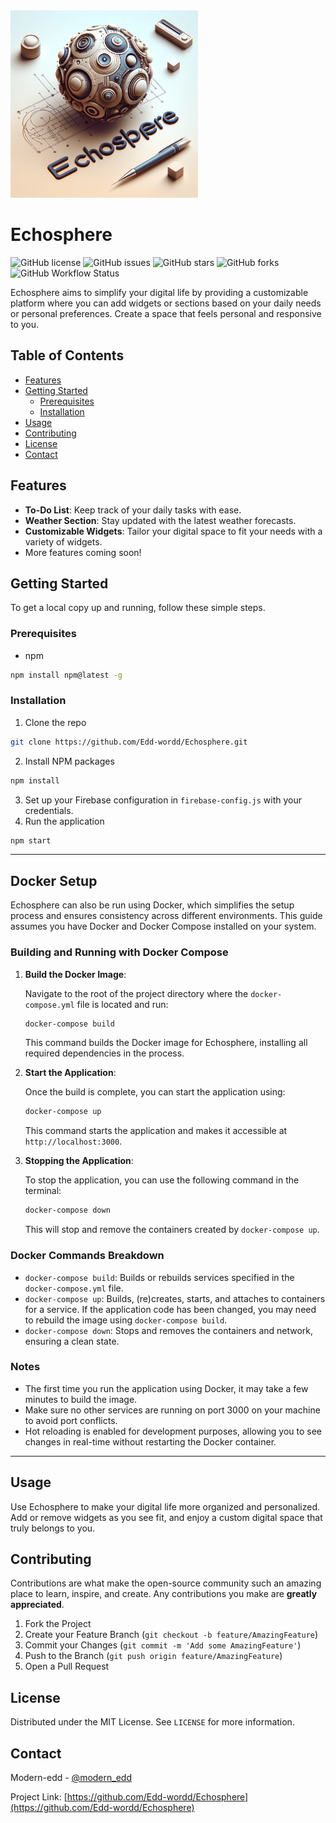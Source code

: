 
<img src="public/assets/echoSphereLogo.webp" width="300" height="300">


# Echosphere

![GitHub license](https://img.shields.io/badge/license-MIT-blue.svg)
![GitHub issues](https://img.shields.io/github/issues/Edd-wordd/Echosphere)
![GitHub stars](https://img.shields.io/github/stars/Edd-wordd/Echosphere?style=social)
![GitHub forks](https://img.shields.io/github/forks/Edd-wordd/Echosphere?style=social)
![GitHub Workflow Status](https://img.shields.io/github/workflow/status/Edd-wordd/Echosphere/CI_NAME)

Echosphere aims to simplify your digital life by providing a customizable platform where you can add widgets or sections based on your daily needs or personal preferences. Create a space that feels personal and responsive to you.

## Table of Contents

- [Features](#features)
- [Getting Started](#getting-started)
    - [Prerequisites](#prerequisites)
    - [Installation](#installation)
- [Usage](#usage)
- [Contributing](#contributing)
- [License](#license)
- [Contact](#contact)

## Features

- **To-Do List**: Keep track of your daily tasks with ease.
- **Weather Section**: Stay updated with the latest weather forecasts.
- **Customizable Widgets**: Tailor your digital space to fit your needs with a variety of widgets.
- More features coming soon!

## Getting Started

To get a local copy up and running, follow these simple steps.

### Prerequisites

- npm
```sh
npm install npm@latest -g
```

### Installation

1. Clone the repo
```sh
git clone https://github.com/Edd-wordd/Echosphere.git
```
2. Install NPM packages
```sh
npm install
```
3. Set up your Firebase configuration in `firebase-config.js` with your credentials.
4. Run the application
```sh
npm start
```
---

## Docker Setup

Echosphere can also be run using Docker, which simplifies the setup process and ensures consistency across different environments. This guide assumes you have Docker and Docker Compose installed on your system.

### Building and Running with Docker Compose

1. **Build the Docker Image**:

   Navigate to the root of the project directory where the `docker-compose.yml` file is located and run:

   ```sh
   docker-compose build
   ```

   This command builds the Docker image for Echosphere, installing all required dependencies in the process.

2. **Start the Application**:

   Once the build is complete, you can start the application using:

   ```sh
   docker-compose up
   ```

   This command starts the application and makes it accessible at `http://localhost:3000`.

3. **Stopping the Application**:

   To stop the application, you can use the following command in the terminal:

   ```sh
   docker-compose down
   ```

   This will stop and remove the containers created by `docker-compose up`.

### Docker Commands Breakdown

- `docker-compose build`: Builds or rebuilds services specified in the `docker-compose.yml` file.
- `docker-compose up`: Builds, (re)creates, starts, and attaches to containers for a service. If the application code has been changed, you may need to rebuild the image using `docker-compose build`.
- `docker-compose down`: Stops and removes the containers and network, ensuring a clean state.

### Notes

- The first time you run the application using Docker, it may take a few minutes to build the image.
- Make sure no other services are running on port 3000 on your machine to avoid port conflicts.
- Hot reloading is enabled for development purposes, allowing you to see changes in real-time without restarting the Docker container.

---
## Usage

Use Echosphere to make your digital life more organized and personalized. Add or remove widgets as you see fit, and enjoy a custom digital space that truly belongs to you.

## Contributing

Contributions are what make the open-source community such an amazing place to learn, inspire, and create. Any contributions you make are **greatly appreciated**.

1. Fork the Project
2. Create your Feature Branch (`git checkout -b feature/AmazingFeature`)
3. Commit your Changes (`git commit -m 'Add some AmazingFeature'`)
4. Push to the Branch (`git push origin feature/AmazingFeature`)
5. Open a Pull Request

## License

Distributed under the MIT License. See `LICENSE` for more information.

## Contact

Modern-edd - [@modern_edd](https://twitter.com/modern_edd)

Project Link: [https://github.com/Edd-wordd/Echosphere](https://github.com/Edd-wordd/Echosphere)
```

